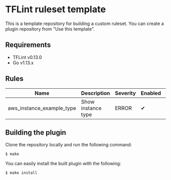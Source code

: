 # TFLint ruleset template

This is a template repository for building a custom ruleset. You can create a plugin repository from "Use this template".

## Requirements

- TFLint v0.13.0
- Go v1.13.x

## Rules

|Name|Description|Severity|Enabled|Link|
| --- | --- | --- | --- | --- |
|aws_instance_example_type|Show instance type|ERROR|✔||

## Building the plugin

Clone the repository locally and run the following command:

```
$ make
```

You can easily install the built plugin with the following:

```
$ make install
```
